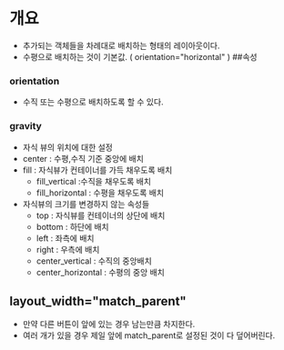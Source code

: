 # 개요 
- 추가되는 객체들을 차례대로 배치하는 형태의 레이아웃이다.
- 수평으로 배치하는 것이 기본값. ( orientation="horizontal" ) 
##속성
### orientation 
- 수직 또는 수평으로 배치하도록 할 수 있다.
### gravity
- 자식 뷰의 위치에 대한 설정
- center : 수평,수직 기준 중앙에 배치
- fill : 자식뷰가 컨테이너를 가득 채우도록 배치 
  - fill_vertical :수직을 채우도록 배치
  - fill_horizontal : 수평을 채우도록 배치
- 자식뷰의 크기를 변경하지 않는 속성들
  - top : 자식뷰를 컨테이너의 상단에 배치
  - bottom : 하단에 배치
  - left : 좌측에 배치
  - right : 우측에 배치 
  - center_vertical : 수직의 중앙배치 
  - center_horizontal : 수평의 중앙 배치 


## layout_width="match_parent"
- 만약 다른 버튼이 앞에 있는 경우 남는만큼 차지한다.
- 여러 개가 있을 경우 제일 앞에 match_parent로 설정된 것이 다 덮어버린다. 
